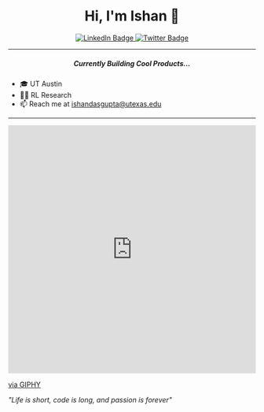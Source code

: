 <!--
**TheIshanD/TheIshanD** is a ✨ _special_ ✨ repository because its `README.md` (this file) appears on your GitHub profile.

Here are some ideas to get you started:

- 🔭 I’m currently working on ...
- 🌱 I’m currently learning ...
- 👯 I’m looking to collaborate on ...
- 🤔 I’m looking for help with ...
- 💬 Ask me about ...
- 📫 How to reach me: ...
- 😄 Pronouns: ...
- ⚡ Fun fact: ...
-->



<h1 align="center">Hi, I'm Ishan 👋</h1>

<div id="badges" align="center">
  <a href="https://www.linkedin.com/in/ishandasgupta/">
    <img src="https://img.shields.io/badge/LinkedIn-blue?style=for-the-badge&logo=linkedin&logoColor=white" alt="LinkedIn Badge"/>
  </a>
  <a href="https://x.com/itsishand">
    <img src="https://img.shields.io/badge/Twitter-black?style=for-the-badge&logo=x&logoColor=white" alt="Twitter Badge"/>
  </a>
</div>

---

<h5 align="center">Currently Building Cool Products...</h5>

- 🎓 UT Austin
- 🧑‍🔬 RL Research
- 📫 Reach me at ishandasgupta@utexas.edu

---

<div style="width:100%;height:0;padding-bottom:100%;position:relative;"><iframe src="https://giphy.com/embed/LD2ZJ0pdNmCxFikNQ5" width="100%" height="100%" style="position:absolute" frameBorder="0" class="giphy-embed" allowFullScreen></iframe></div><p><a href="https://giphy.com/gifs/pudgypenguins-penguin-pudgy-pengu-LD2ZJ0pdNmCxFikNQ5">via GIPHY</a></p>

*"Life is short, code is long, and passion is forever"*